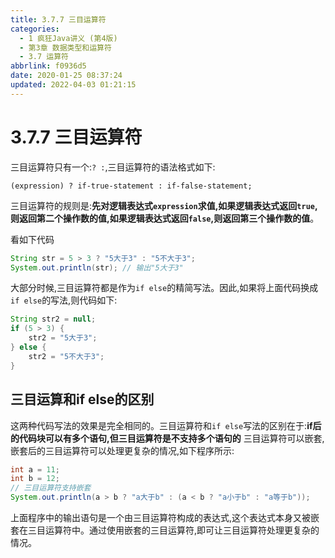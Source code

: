 ```yaml
---
title: 3.7.7 三目运算符
categories: 
  - 1 疯狂Java讲义 (第4版)
  - 第3章 数据类型和运算符
  - 3.7 运算符
abbrlink: f0936d5
date: 2020-01-25 08:37:24
updated: 2022-04-03 01:21:15
---
```

# 3.7.7 三目运算符
三目运算符只有一个:`? :`,三目运算符的语法格式如下:
```
(expression) ? if-true-statement : if-false-statement;
```
三目运算符的规则是:**先对逻辑表达式`expression`求值,如果逻辑表达式返回`true`,则返回第二个操作数的值,如果逻辑表达式返回`false`,则返回第三个操作数的值**。

看如下代码
```java
String str = 5 > 3 ? "5大于3" : "5不大于3";
System.out.println(str); // 输出"5大于3"
```
大部分时候,三目运算符都是作为`if else`的精简写法。因此,如果将上面代码换成`if else`的写法,则代码如下:
```java
String str2 = null;
if (5 > 3) {
    str2 = "5大于3";
} else {
    str2 = "5不大于3";
}
```
## 三目运算和if else的区别
这两种代码写法的效果是完全相同的。三目运算符和`if else`写法的区别在于:**if后的代码块可以有多个语句,但三目运算符是不支持多个语句的**
三目运算符可以嵌套,嵌套后的三目运算符可以处理更复杂的情况,如下程序所示:
```java
int a = 11;
int b = 12;
// 三目运算符支持嵌套
System.out.println(a > b ? "a大于b" : (a < b ? "a小于b" : "a等于b"));
```
上面程序中的输出语句是一个由三目运算符构成的表达式,这个表达式本身又被嵌套在三目运算符中。通过使用嵌套的三目运算符,即可让三目运算符处理更复杂的情况。
